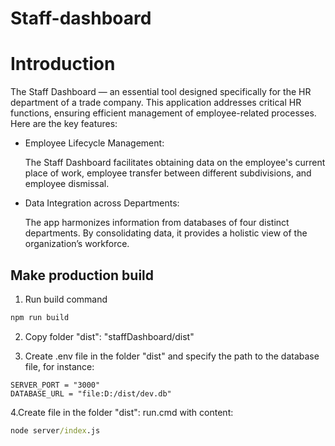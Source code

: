 # Staff-dashboard

# Introduction

The Staff Dashboard — an essential tool designed specifically for the HR department of a trade company. This application addresses critical HR functions, ensuring efficient management of employee-related processes. Here are the key features:

- Employee Lifecycle Management:

  The Staff Dashboard facilitates obtaining data on the employee's current place of work, employee transfer between different subdivisions, and employee dismissal.

- Data Integration across Departments:

  The app harmonizes information from databases of four distinct departments.
  By consolidating data, it provides a holistic view of the organization’s workforce.

## Make production build

1. Run build command

```bash
npm run build
```

2. Copy folder "dist": "staffDashboard/dist"

3. Create .env file in the folder "dist" and specify the path to the database file, for instance:

```env
SERVER_PORT = "3000"
DATABASE_URL = "file:D:/dist/dev.db"
```

4.Create file in the folder "dist": run.cmd with content:

```cmd
node server/index.js
```
